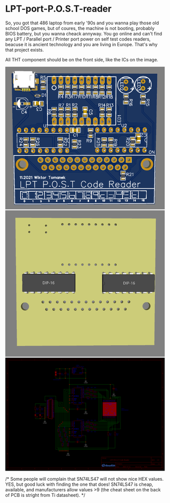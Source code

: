 # LPT-port-P.O.S.T-reader


So, you got that 486 laptop from early '90s and you wanna play those old school DOS games, but of coures, the machine is not booting, probably BIOS battery, but you wanna cheack annyway. You go online and can't find any LPT / Parallel port / Printer port power on self test codes readers, beacuse it is ancient technology and you are living in Europe. That's why that project exists.


All THT component should be on the front side, like the ICs on the image.


<img src="https://github.com/Xses-1/LPT-port-P.O.S.T-reader/blob/main/Bottom.png">


<img src="https://github.com/Xses-1/LPT-port-P.O.S.T-reader/blob/main/Top.png">


<img src="https://github.com/Xses-1/LPT-port-P.O.S.T-reader/blob/main/Schematic_LPT%20P.O.S.T%20Code%20Reader.png">


/*
Some people will complain that SN74LS47 will not show nice HEX values. YES, but good luck with finding the one that does! SN74LS47 is cheap, available, and manufacturers allow values >9 (the cheat sheet on the back of PCB is stright from Ti datasheet).
*/
